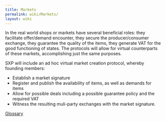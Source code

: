 ```yaml
---
title: Markets
permalink: wiki/Markets/
layout: wiki
---
```


In the real world shops or markets have several beneficial roles: they
facilitate offer/demand encounter, they secure the producer/consumer
exchange, they guarantee the quality of the items, they generate VAT for
the good functioning of states. The protocols will allow for virtual
counterparts of these markets, accomplishing just the same purposes.

SXP will include an ad hoc virtual market creation protocol, whereby
founding members:

-   Establish a market signature
-   Register and publish the availability of items, as well as demands
    for items
-   Allow for possible deals including a possible guarantee policy and
    the required VAT
-   Witness the resulting muli-party exchanges with the
    market signature.

[Glossary](/wiki/Glossary "wikilink")
